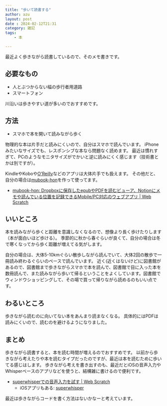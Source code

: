 ```yaml
---
title: "歩いて読書する"
author: azu
layout: post
date : 2024-02-12T21:31
category: 雑記
tags:
    - 本

---
```


最近よく歩きながら読書しているので、そのメモ書きです。

## 必要なもの

- 人とぶつからない幅の歩行者用道路
- スマートフォン

川沿いは歩きやすい道が多いのでおすすめです。

## 方法

- スマホで本を開いて読みながら歩く

物理的な本は片手だと読みにくいので、自分はスマホで読んでいます。
iPhoneみたいなサイズでも、レスポンシブな本なら問題なく読めます。
最近は慣れすぎて、PCのようなモニタサイズがでかいと逆に読みにくく感じます（技術書とかは別ですが）。

KindleやKoboや[O'Reilly](https://apps.apple.com/jp/app/oreilly/id881697395)などのアプリは大体片手でも扱えます。
その他だと、自分の場合は[mubook-hon](https://mubook-hon.vercel.app/)を作って使ってます。

- [mubook-hon: Dropboxに保存したepubやPDFを読むビューア、Notionにメモや読んでいる位置を記録できるMobile/PC対応のウェブアプリ | Web Scratch](https://efcl.info/2023/07/29/mubook-hon/)

## いいところ

本を読みながら歩くと距離を意識しなくなるので、想像より長く歩けたりします（本が面白いほど歩ける）。
季節的に秋から春ぐらいが良くて、自分の場合は冬で寒くなってから歩く距離が増えてる気がします。

自分の場合は、大体5-10kmぐらい散歩しながら読んでいて、大体2回の散歩で一冊読み終わるぐらいのペースで読んでいます。
近く(近くはないけど)に図書館があるので、図書館まで歩きながらスマホで本を読んで、図書館で目に入った本を数冊読んで、また読みながら歩いて帰るということをよくしています。図書館でウィンドウショッピングして、その場で買って帰りながら読めるのもいい点です。

## わるいところ

歩きながら読むのに向いてない本をあんまり読まなくなる。
具体的にはPDFは読みにくいので、読むのを避けるようになりました。

## まとめ

歩きながら読書すると、本を読む時間が増えるのでおすすめです。
以前から歩きながら考えたりや本を読むタイプだったのですが、最近は本を読むために歩いてる感じはします。
歩きながら考えを書き出すのも、最近だとiOSの音声入力やWhisperベースのアプリなどを使うと、結構雑に書けるので便利です。

- [superwhisperでの音声入力を試す | Web Scratch](https://efcl.info/2024/01/17/superwhisper/)
    - iOSアプリもある: [superwhisper](https://apps.apple.com/jp/app/superwhisper/id6471464415)

最近は歩きながらコードを書く方法はないかなーと考えています。